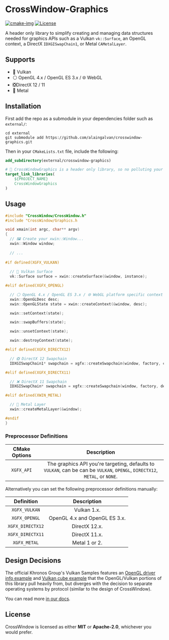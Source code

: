 # CrossWindow-Graphics

[![cmake-img]][cmake-url]
[![License][license-img]][license-url]

A header only library to simplify creating and managing data structures needed for graphics APIs such as a Vulkan `vk::Surface`, an OpenGL context, a DirectX `IDXGISwapChain1`, or Metal `CAMetalLayer`.

## Supports

 - 🌋 Vulkan
 - ⚪ OpenGL 4.x / OpenGL ES 3.x / 🌐 WebGL
 - ❎DirectX 12 / 11
 - 🤖 Metal

## Installation

First add the repo as a submodule in your dependencies folder such as `external/`:

```
cd external
git submodule add https://github.com/alaingalvan/crosswindow-graphics.git
```

Then in your `CMakeLists.txt` file, include the following:

```cmake
add_subdirectory(external/crosswindow-graphics)

# 🤯 CrossWindowGraphics is a header only library, so no polluting your project list.
target_link_libraries(
    ${PROJECT_NAME}
    CrossWindowGraphics
)
```

## Usage

```cpp
#include "CrossWindow/CrossWindow.h"
#include "CrossWindow/Graphics.h

void xmain(int argc, char** argv)
{
  // 🖼️ Create your xwin::Window...
  xwin::Window window;
  
  // ...
  
#if defined(XGFX_VULKAN)
  
  // 🌋 Vulkan Surface
  vk::Surface surface = xwin::createSurface(&window, instance);

#elif defined(XGFX_OPENGL)

  // ⚪ OpenGL 4.x / OpenGL ES 3.x / 🌐 WebGL platform specific context data
  xwin::OpenGLDesc desc;
  xwin::OpenGLState state = xwin::createContext(&window, desc);

  xwin::setContext(state);

  xwin::swapBuffers(state);

  xwin::unsetContext(state);

  xwin::destroyContext(state);

#elif defined(XGFX_DIRECTX12)

  // ❎ DirectX 12 Swapchain
  IDXGISwapChain1* swapchain = xgfx::createSwapchain(window, factory, commandQueue, &swapchainDesc);

#elif defined(XGFX_DIRECTX11)

  // ❌ DirectX 11 Swapchain
  IDXGISwapChain* swapchain = xgfx::createSwapchain(window, factory, device, &swapchainDesc);

#elif defined(XWIN_METAL)

  // 🤖 Metal Layer
  xwin::createMetalLayer(&window);

#endif
}

```

### Preprocessor Definitions

| CMake Options | Description |
|:-------------:|:-----------:|
| `XGFX_API` | The graphics API you're targeting, defaults to `VULKAN`, can be can be `VULKAN`, `OPENGL`, `DIRECTX12`, `METAL`, or `NONE`. |

Alternatively you can set the following preprocessor definitions manually:

| Definition | Description |
|:-------------:|:-----------:|
| `XGFX_VULKAN` |  Vulkan 1.x. |
| `XGFX_OPENGL` |  OpenGL 4.x and OpenGL ES 3.x. |
| `XGFX_DIRECTX12` | DirectX 12.x. |
| `XGFX_DIRECTX11` | DirectX 11.x. |
| `XGFX_METAL` | Metal 1 or 2. |

## Design Decisions

The official Khronos Group's Vulkan Samples features an [OpenGL driver info example](https://github.com/KhronosGroup/Vulkan-Samples/blob/master/samples/apps/driverinfo/driverinfo_opengl.c) and [Vulkan cube example](https://github.com/KhronosGroup/Vulkan-LoaderAndValidationLayers/blob/master/demos/cube.c) that the OpenGL/Vulkan portions of this library pull heavily from, but diverges with the decision to separate operating systems by protocol (similar to the design of CrossWindow).

You can read more [in our docs](docs/design-decisions.md).

## License

CrossWindow is licensed as either **MIT** or **Apache-2.0**, whichever you would prefer.

[cmake-img]: https://img.shields.io/badge/cmake-3.6-1f9948.svg?style=flat-square
[cmake-url]: https://cmake.org/
[license-img]: https://img.shields.io/:license-mit-blue.svg?style=flat-square
[license-url]: https://opensource.org/licenses/MIT